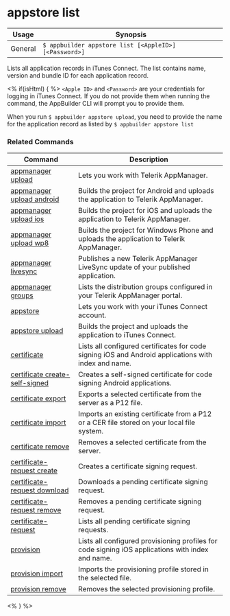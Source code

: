 appstore list
==========

Usage | Synopsis
------|-------
General |`$ appbuilder appstore list [<AppleID>] [<Password>]`

Lists all application records in iTunes Connect. The list contains name, version and bundle ID for each application record.

<% if(isHtml) { %>
`<Apple ID>` and `<Password>` are your credentials for logging in iTunes Connect. If you do not provide them when running the command, the AppBuilder CLI will prompt you to provide them.

When you run `$ appbuilder appstore upload`, you need to provide the name for the application record as listed by `$ appbuilder appstore list`

### Related Commands

Command | Description
----------|----------
[appmanager upload](appmanager.html) | Lets you work with Telerik AppManager.
[appmanager upload android](appmanager-upload-android.html) | Builds the project for Android and uploads the application to Telerik AppManager.
[appmanager upload ios](appmanager-upload-ios.html) | Builds the project for iOS and uploads the application to Telerik AppManager.
[appmanager upload wp8](appmanager-upload-wp8.html) | Builds the project for Windows Phone and uploads the application to Telerik AppManager.
[appmanager livesync](appmanager-livesync.html) | Publishes a new Telerik AppManager LiveSync update of your published application.
[appmanager groups](appmanager-groups.html) | Lists the distribution groups configured in your Telerik AppManager portal.
[appstore](appstore.html) | Lets you work with your iTunes Connect account.
[appstore upload](appstore-upload.html) | Builds the project and uploads the application to iTunes Connect.
[certificate](certificate.html) | Lists all configured certificates for code signing iOS and Android applications with index and name.
[certificate create-self-signed](certificate-create-self-signed.html) | Creates a self-signed certificate for code signing Android applications.
[certificate export](certificate-export.html) | Exports a selected certificate from the server as a P12 file.
[certificate import](certificate-import.html) | Imports an existing certificate from a P12 or a CER file stored on your local file system.
[certificate remove](certificate-remove.html) | Removes a selected certificate from the server.
[certificate-request create](certificate-request-create.html) | Creates a certificate signing request.
[certificate-request download](certificate-request-download.html) | Downloads a pending certificate signing request.
[certificate-request remove](certificate-request-remove.html) | Removes a pending certificate signing request.
[certificate-request](certificate-request.html) | Lists all pending certificate signing requests.
[provision](provision.html) | Lists all configured provisioning profiles for code signing iOS applications with index and name.
[provision import](provision-import.html) | Imports the provisioning profile stored in the selected file.
[provision remove](provision-remove.html) | Removes the selected provisioning profile.
<% } %>
